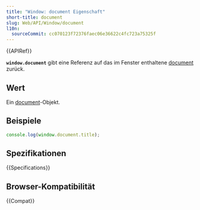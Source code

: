 ```yaml
---
title: "Window: document Eigenschaft"
short-title: document
slug: Web/API/Window/document
l10n:
  sourceCommit: cc070123f72376faec06e36622c4fc723a75325f
---
```


{{APIRef}}

**`window.document`** gibt eine Referenz auf das im Fenster enthaltene [document](/de/docs/Web/API/Document) zurück.

## Wert

Ein [document](/de/docs/Web/API/Document)-Objekt.

## Beispiele

```js
console.log(window.document.title);
```

## Spezifikationen

{{Specifications}}

## Browser-Kompatibilität

{{Compat}}
